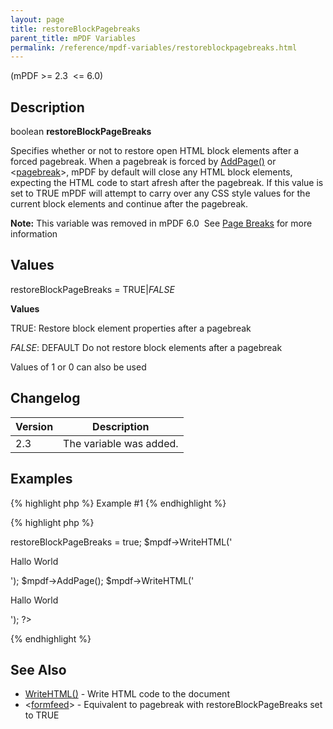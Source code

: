 ```yaml
---
layout: page
title: restoreBlockPagebreaks
parent_title: mPDF Variables
permalink: /reference/mpdf-variables/restoreblockpagebreaks.html
---
```


<div id="bpmbook" class="bpmbook" style="direction:ltr;">
<div class="topic_user_field">
<div id="U0">
<p>(mPDF &gt;= 2.3&nbsp; &lt;= 6.0)</p>
<h2>Description</h2>

<div class="alert alert-info" role="alert">boolean <b>restoreBlockPageBreaks</b></div>
<p>Specifies whether or not to restore open HTML block elements after a forced pagebreak. When a pagebreak is forced by <a href="{{ "/reference/mpdf-functions/addpage.html" | prepend: site.baseurl }}">AddPage()</a> or &lt;<a href="{{ "/reference/html-control-tags/pagebreak.html" | prepend: site.baseurl }}">pagebreak</a>&gt;, mPDF by default will close any HTML block elements, expecting the HTML code to start afresh after the pagebreak. If this value is set to <span class="smallblock">TRUE</span> mPDF will attempt to carry over any CSS style values for the current block elements and continue after the pagebreak.</p>

<div class="alert alert-info" role="alert"><b>Note:</b> This variable was removed in mPDF 6.0&nbsp; See <a href="{{ "/paging/page-breaks.html" | prepend: site.baseurl }}">Page Breaks</a> for more information</div>
<h2>Values</h2>
<p class="manual_param_dt"><span class="parameter">restoreBlockPageBreaks</span> = <span class="smallblock">TRUE</span>|<span class="smallblock"><i>FALSE</i></span></p>
<p class="manual_param_dd"><b>Values</b>

<span class="smallblock">TRUE</span>: Restore block element properties after a pagebreak

<span class="smallblock"><i>FALSE</i></span>: <span class="smallblock">DEFAULT</span> Do not restore block elements after a pagebreak

Values of 1 or 0 can also be used</p>
<h2>Changelog</h2>
<table class="bpmTopic"> <thead>
<tr> <th>Version</th> <th>Description</th> </tr>
</thead> <tbody>
<tr>
<td>2.3</td>
<td>The variable was added.</td>
</tr>
</tbody> </table>
<h2>Examples</h2>

{% highlight php %}
Example #1
{% endhighlight %}

{% highlight php %}
<?php

<?php

$mpdf=new mPDF();

$mpdf->restoreBlockPageBreaks = true;

$mpdf->WriteHTML('<div class="firstlevel"><div class="secondlevel"><p>Hallo World</p>');

$mpdf->AddPage();

$mpdf->WriteHTML('<p>Hallo World</p></div></div>');

?>
{% endhighlight %}

<h2>See Also</h2>
<ul>
<li class="manual_boxlist"><a href="{{ "/reference/mpdf-functions/setwatermarktext.html" | prepend: site.baseurl }}">WriteHTML()</a> - Write HTML code to the document</li>
<li class="manual_boxlist">&lt;<a href="{{ "/reference/html-control-tags/formfeed.html" | prepend: site.baseurl }}">formfeed</a>&gt; - Equivalent to pagebreak with <span class="parameter">restoreBlockPageBreaks</span> set to <span class="smallblock">TRUE</span> </li>
</ul>
</div>
</div>

